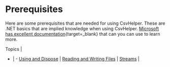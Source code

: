 ﻿# Prerequisites

Here are some prerequisites that are needed for using CsvHelper. These are .NET basics that are implied knowledge when using CsvHelper. [Microsoft has excellent documentation](https://docs.microsoft.com/dotnet/){target=_blank} that can you can use to learn more.

Topics | &nbsp;
- | -
[Using and Dispose](~/examples/prerequisites/using-and-dispose) |
[Reading and Writing Files](~/examples/prerequisites/reading-and-writing-files) |
[Streams](~/examples/prerequisites/streams) |
